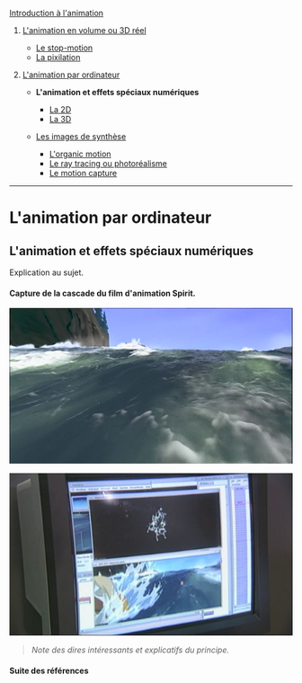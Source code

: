 [Introduction à l'animation](index.md)

1. [L'animation en volume ou 3D réel](envolume.md)

    - [Le stop-motion](stopmotion.md)
    - [La pixilation](pixilation.md)
    
2. [L'animation par ordinateur](parordinateur.md)

    - **L'animation et effets spéciaux numériques**
    
        * [La 2D](2d.md)
        * [La 3D](3d.md)
        
    - [Les images de synthèse](imagesdesynthèse.md)    
        * [L'organic motion](organicmotion.md)
        * [Le ray tracing ou photoréalisme](photorealisme.md)
        * [Le motion capture](motioncapture.md)

------------------------------------------------------------------

# L'animation par ordinateur

## L'animation et effets spéciaux numériques

Explication au sujet.

#### Capture de la cascade du film d'animation Spirit.

![Capture de la cascade de Spirit.](images/effetsspeciaux.JPG)

![Capture de la cascade de Spirit.](images/effetsspeciauxII.JPG)
> _Note des dires intéressants et explicatifs du principe._

#### Suite des références
